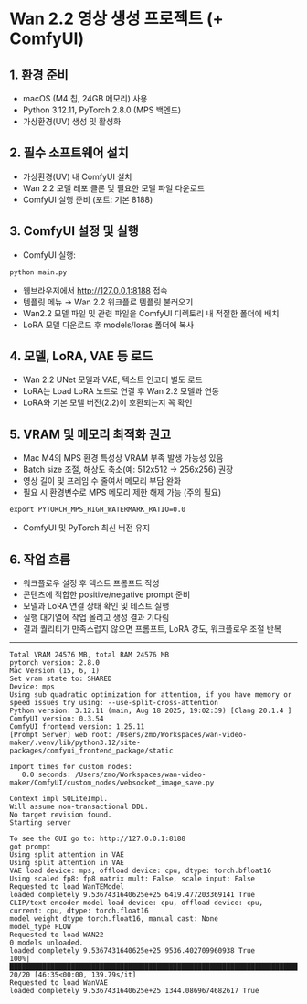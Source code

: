 # Wan 2.2 영상 생성 프로젝트 (+ ComfyUI)


## 1. 환경 준비
- macOS (M4 칩, 24GB 메모리) 사용
- Python 3.12.11, PyTorch 2.8.0 (MPS 백엔드)
- 가상환경(UV) 생성 및 활성화

## 2. 필수 소프트웨어 설치
- 가상환경(UV) 내 ComfyUI 설치
- Wan 2.2 모델 레포 클론 및 필요한 모델 파일 다운로드
- ComfyUI 실행 준비 (포트: 기본 8188)

## 3. ComfyUI 설정 및 실행
- ComfyUI 실행:
```text
python main.py
```
- 웹브라우저에서 http://127.0.0.1:8188 접속
- 템플릿 메뉴 → Wan 2.2 워크플로 템플릿 불러오기
- Wan2.2 모델 파일 및 관련 파일을 ComfyUI 디렉토리 내 적절한 폴더에 배치
- LoRA 모델 다운로드 후 models/loras 폴더에 복사

## 4. 모델, LoRA, VAE 등 로드
- Wan 2.2 UNet 모델과 VAE, 텍스트 인코더 별도 로드
- LoRA는 Load LoRA 노드로 연결 후 Wan 2.2 모델과 연동
- LoRA와 기본 모델 버전(2.2)이 호환되는지 꼭 확인


## 5. VRAM 및 메모리 최적화 권고
- Mac M4의 MPS 환경 특성상 VRAM 부족 발생 가능성 있음
- Batch size 조절, 해상도 축소(예: 512x512 → 256x256) 권장
- 영상 길이 및 프레임 수 줄여서 메모리 부담 완화
- 필요 시 환경변수로 MPS 메모리 제한 해제 가능 (주의 필요)

```text
export PYTORCH_MPS_HIGH_WATERMARK_RATIO=0.0
```

- ComfyUI 및 PyTorch 최신 버전 유지

## 6. 작업 흐름
- 워크플로우 설정 후 텍스트 프롬프트 작성
- 콘텐츠에 적합한 positive/negative prompt 준비
- 모델과 LoRA 연결 상태 확인 및 테스트 실행
- 실행 대기열에 작업 올리고 생성 결과 기다림
- 결과 퀄리티가 만족스럽지 않으면 프롬프트, LoRA 강도, 워크플로우 조절 반복

---

```
Total VRAM 24576 MB, total RAM 24576 MB
pytorch version: 2.8.0
Mac Version (15, 6, 1)
Set vram state to: SHARED
Device: mps
Using sub quadratic optimization for attention, if you have memory or speed issues try using: --use-split-cross-attention
Python version: 3.12.11 (main, Aug 18 2025, 19:02:39) [Clang 20.1.4 ]
ComfyUI version: 0.3.54
ComfyUI frontend version: 1.25.11
[Prompt Server] web root: /Users/zmo/Workspaces/wan-video-maker/.venv/lib/python3.12/site-packages/comfyui_frontend_package/static

Import times for custom nodes:
   0.0 seconds: /Users/zmo/Workspaces/wan-video-maker/ComfyUI/custom_nodes/websocket_image_save.py

Context impl SQLiteImpl.
Will assume non-transactional DDL.
No target revision found.
Starting server

To see the GUI go to: http://127.0.0.1:8188
got prompt
Using split attention in VAE
Using split attention in VAE
VAE load device: mps, offload device: cpu, dtype: torch.bfloat16
Using scaled fp8: fp8 matrix mult: False, scale input: False
Requested to load WanTEModel
loaded completely 9.5367431640625e+25 6419.477203369141 True
CLIP/text encoder model load device: cpu, offload device: cpu, current: cpu, dtype: torch.float16
model weight dtype torch.float16, manual cast: None
model_type FLOW
Requested to load WAN22
0 models unloaded.
loaded completely 9.5367431640625e+25 9536.402709960938 True
100%|█████████████████████████████████████████████████████████████████████████████████████████████████████████████| 20/20 [46:35<00:00, 139.79s/it]
Requested to load WanVAE
loaded completely 9.5367431640625e+25 1344.0869674682617 True
```